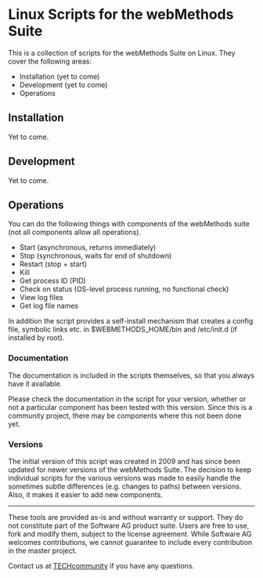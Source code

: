 # Linux Scripts for the webMethods Suite

This is a collection of scripts for the webMethods Suite on Linux.
They cover the following areas:

- Installation (yet to come)
- Development (yet to come)
- Operations


## Installation

Yet to come.

## Development

Yet to come.

## Operations

You can do the following things with components of the webMethods suite
(not all components allow all operations).

- Start (asynchronous, returns immediately)
- Stop (synchronous, waits for end of shutdown)
- Restart (stop + start)
- Kill
- Get process ID (PID)
- Check on status (OS-level process running, no functional check)
- View log files
- Get log file names

In addition the script provides a self-install mechanism that creates
a config file, symbolic links etc. in $WEBMETHODS_HOME/bin and /etc/init.d
(if installed by root).

### Documentation

The documentation is included in the scripts themselves, so that
you always have it available.

Please check the documentation in the script for your version,
whether or not a particular component has been tested with this
version. Since this is a community project, there may be
components where this not been done yet.

### Versions

The initial version of this script was created in 2009 and has since
been updated for newer versions of the webMethods Suite.
The decision to keep individual scripts for the various versions
was made to easily handle the sometimes subtle differences
(e.g. changes to paths) between versions. Also, it makes it
easier to add new components.



______________________
These tools are provided as-is and without warranty or support. They do not constitute part of the Software AG product suite. Users are free to use, fork and modify them, subject to the license agreement. While Software AG welcomes contributions, we cannot guarantee to include every contribution in the master project.

Contact us at [TECHcommunity](mailto:technologycommunity@softwareag.com?subject=Github/SoftwareAG) if you have any questions.
